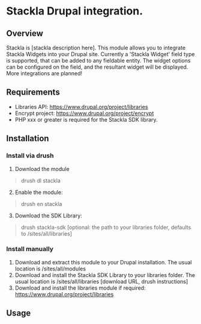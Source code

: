 # Stackla Drupal integration.

## Overview
Stackla is [stackla description here].
This module allows you to integrate Stackla Widgets into your Drupal site.
Currently a 'Stackla Widget' field type is supported, that can be added to any
fieldable entity. The widget options can be configured on the field, and the
resultant widget will be displayed.
More integrations are planned!

## Requirements
* Libraries API: https://www.drupal.org/project/libraries
* Encrypt project: https://www.drupal.org/project/encrypt
* PHP xxx or greater is required for the Stackla SDK library.

## Installation

### Install via drush
1. Download the module
> drush dl stackla
2. Enable the module:
> drush en stackla
3. Download the SDK Library:
> drush stackla-sdk [optional: the path to your libraries folder, defaults to
/sites/all/libraries]

### Install manually
1. Download and extract this module to your Drupal installation. The usual
location is /sites/all/modules
2. Download and install the Stackla SDK Library to your libraries folder. The
usual location is /sites/all/libraries [download URL, drush instructions]
3. Download and install the libraries module if required:
https://www.drupal.org/project/libraries

## Usage